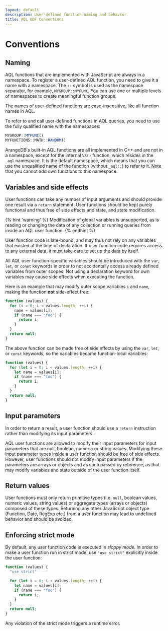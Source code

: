 ```yaml
---
layout: default
description: User-defined function naming and behavior
title: AQL UDF Conventions
---
```

Conventions
===========

Naming
------

AQL functions that are implemented with JavaScript are always in a namespace.
To register a user-defined AQL function, you need to give it a name with a
namespace. The `::` symbol is used as the namespace separator, for example,
`MYGROUP::MYFUNC`. You can use one or multiple levels of namespaces to create
meaningful function groups.

The names of user-defined functions are case-insensitive, like all function
names in AQL.

To refer to and call user-defined functions in AQL queries, you need to use the
fully qualified name with the namespaces:

```js
MYGROUP::MYFUNC()
MYFUNCTIONS::MATH::RANDOM()
```

ArangoDB's built-in AQL functions are all implemented in C++ and are not in a
namespace, except for the internal `V8()` function, which resides in the `_aql`
namespace. It is the default namespace, which means that you can use the
unqualified name of the function (without `_aql::`) to refer to it. Note that
you cannot add own functions to this namespace.

Variables and side effects
--------------------------

User functions can take any number of input arguments and should
provide one result via a `return` statement. User functions should be kept 
purely functional and thus free of side effects and state, and state modification.

{% hint 'warning' %}
Modification of global variables is unsupported, as is reading or changing
the data of any collection or running queries from inside an AQL user function.
{% endhint %}

User function code is late-bound, and may thus not rely on any variables
that existed at the time of declaration. If user function code requires
access to any external data, it must take care to set up the data by
itself.

All AQL user function-specific variables should be introduced with the `var`,
`let`, or `const` keywords in order to not accidentally access already defined
variables from outer scopes. Not using a declaration keyword for own variables
may cause side effects when executing the function.

Here is an example that may modify outer scope variables `i` and `name`,
making the function **not** side-effect free:

```js
function (values) {
  for (i = 0; i < values.length; ++i) {
    name = values[i];
    if (name === "foo") {
      return i;
    }
  }
  return null;
}
```

The above function can be made free of side effects by using the `var`, `let`,
or `const` keywords, so the variables become function-local variables:

```js
function (values) {
  for (let i = 0; i < values.length; ++i) {
    let name = values[i];
    if (name === "foo") {
      return i;
    }
  }
  return null;
}
```

Input parameters
----------------

In order to return a result, a user function should use a `return` instruction 
rather than modifying its input parameters.

AQL user functions are allowed to modify their input parameters for input 
parameters that are null, boolean, numeric or string values. Modifying these
input parameter types inside a user function should be free of side effects. 
However, user functions should not modify input parameters if the parameters are 
arrays or objects and as such passed by reference, as that may modify variables 
and state outside of the user function itself. 

Return values
-------------

User functions must only return primitive types (i.e. `null`, boolean
values, numeric values, string values) or aggregate types (arrays or
objects) composed of these types.
Returning any other JavaScript object type (Function, Date, RegExp etc.) from
a user function may lead to undefined behavior and should be avoided.

Enforcing strict mode
---------------------

By default, any user function code is executed in *sloppy mode*. In order to
make a user function run in strict mode, use `"use strict"` explicitly inside
the user function:

```js
function (values) {
  "use strict"

  for (let i = 0; i < values.length; ++i) {
    let name = values[i];
    if (name === "foo") {
      return i;
    }
  }
  return null;
}
```

Any violation of the strict mode triggers a runtime error.
